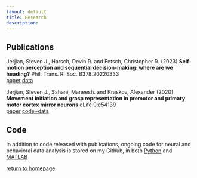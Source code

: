 ```yaml
---
layout: default
title: Research
description: 
---
```


## Publications

Jerjian, Steven J., Harsch, Devin R. and Fetsch, Christopher R. (2023) **Self-motion perception and sequential decision-making: where are we heading?** Phil. Trans. R. Soc. B378:20220333    
[paper](https://royalsocietypublishing.org/doi/10.1098/rstb.2022.0333)   [data](https://github.com/Fetschlab/dots3DMP_humanPilotData)

Jerjian, Steven J., Sahani, Maneesh. and Kraskov, Alexander (2020) **Movement initiation and grasp representation in premotor and primary motor cortex mirror neurons** eLife 9:e54139   
[paper](https://elifesciences.org/articles/54139)    [code+data](https://github.com/sjjerjian/grasp-mirror-neurons)


## Code

In addition to code released with publications, ongoing code for neural and behavioral data analysis is stored on my Github, in both [Python](https://github.com/sjjerjian/pyDots3DMP) and [MATLAB](https://github.com/sjjerjian/FLprojects)


[return to homepage](../index.html)
